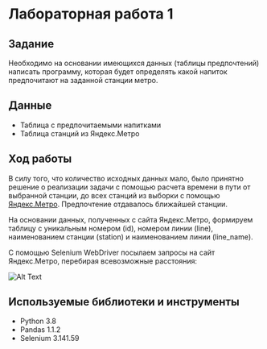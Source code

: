 # Лабораторная работа 1
## Задание
Необходимо на основании имеющихся данных (таблицы предпочтений) написать программу, которая будет определять какой напиток предпочитают на заданной станции метро.

## Данные
- Таблица с предпочитаемыми напитками
- Таблица станций из Яндекс.Метро

## Ход работы
В силу того, что количество исходных данных мало, было принятно решение о реализации задачи с помощью расчета времени в пути от выбранной станции, до всех станций из выборки с помощью [Яндекс.Метро](https://yandex.ru/metro/moscow?from={start}&to={stop}&route=0/). Предпочтение отдавалось ближайшей станции.

На основании данных, полученных с сайта Яндекс.Метро, формируем таблицу с уникальным номером (id), номером линии (line), наименованием станции (station) и наименованием линии (line_name).

С помощью Selenium WebDriver посылаем запросы на сайт Яндекс.Метро, перебирая всевозможные расстояния:

![Alt Text](https://media.giphy.com/media/6JdbAMZtQGwZVNwMJN/giphy.gif)


## Используемые библиотеки и инструменты
- Python 3.8
- Pandas 1.1.2
- Selenium 3.141.59
